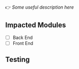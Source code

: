 <!-- Provide a general summary of the issue in the Title above -->

👉 _Some useful description here_

## Impacted Modules

<!-- TODO make this more granular by functionality? -->

- [ ] Back End
- [ ] Front End

## Testing

<!-- OPTIONAL: list any local testing or verification performed if any -->

